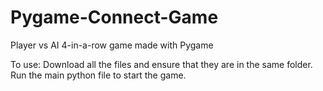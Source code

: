 # Pygame-Connect-Game
Player vs AI 4-in-a-row game made with Pygame

To use:
Download all the files and ensure that they are in the same folder. Run the main python file to start the game.
